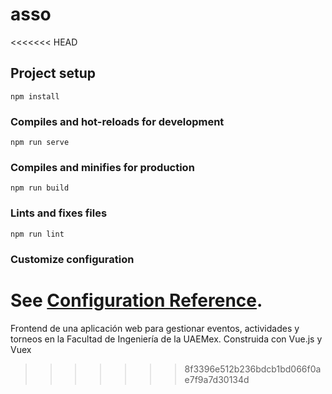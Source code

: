 # asso
<<<<<<< HEAD

## Project setup
```
npm install
```

### Compiles and hot-reloads for development
```
npm run serve
```

### Compiles and minifies for production
```
npm run build
```

### Lints and fixes files
```
npm run lint
```

### Customize configuration
See [Configuration Reference](https://cli.vuejs.org/config/).
=======
Frontend de una aplicación web para gestionar eventos, actividades y torneos en la Facultad de Ingeniería de la UAEMex. Construida con Vue.js y Vuex
>>>>>>> 8f3396e512b236bdcb1bd066f0ae7f9a7d30134d
